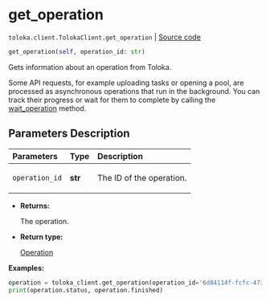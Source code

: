 # get_operation
`toloka.client.TolokaClient.get_operation` | [Source code](https://github.com/Toloka/toloka-kit/blob/v1.2.1/src/client/__init__.py#L2910)

```python
get_operation(self, operation_id: str)
```

Gets information about an operation from Toloka.


Some API requests, for example uploading tasks or opening a pool, are processed as asynchronous operations that run in the background.
You can track their progress or wait for them to complete by calling the [wait_operation](toloka.client.TolokaClient.wait_operation.md) method.

## Parameters Description

| Parameters | Type | Description |
| :----------| :----| :-----------|
`operation_id`|**str**|<p>The ID of the operation.</p>

* **Returns:**

  The operation.

* **Return type:**

  [Operation](toloka.client.operations.Operation.md)

**Examples:**


```python
operation = toloka_client.get_operation(operation_id='6d84114f-fcfc-473d-8249-1a4f3ea550eb')
print(operation.status, operation.finished)
```
